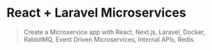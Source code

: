# React + Laravel Microservices

> Create a Microservice app with React, Next.js, Laravel, Docker, RabbitMQ, Event Driven Microservices, Internal APIs, Redis